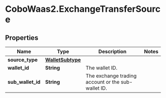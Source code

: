 # CoboWaas2.ExchangeTransferSource

## Properties

Name | Type | Description | Notes
------------ | ------------- | ------------- | -------------
**source_type** | [**WalletSubtype**](WalletSubtype.md) |  | 
**wallet_id** | **String** | The wallet ID. | 
**sub_wallet_id** | **String** | The exchange trading account or the sub-wallet ID. | 


